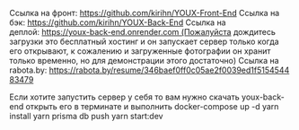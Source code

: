 Ссылка на фронт: https://github.com/kirihn/YOUX-Front-End
Ссылка на бэк: https://github.com/kirihn/YOUX-Back-End
Ссылка на деплой: https://youx-back-end.onrender.com (Пожалуйста дождитесь загрузки это бесплатный хостинг и он запускает сервер только когда его открывают, к сожалению и загруженные фотографии он хранит только временно, но для демонстрации этого достаточно)
Ссылка на rabota.by: https://rabota.by/resume/346baef0ff0c05ae2f0039ed1f515454483479

Если хотите запустить сервер у себя то вам нужно скачать youx-back-end открыть его в терминате и выполнить
docker-compose up -d
yarn install
yarn prisma db push
yarn start:dev
